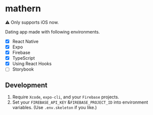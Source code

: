 # mathern

⚠️ Only supports iOS now.

Dating app made with following environments.

- [x] React Native
- [x] Expo
- [x] Firebase
- [x] TypeScript
- [x] Using React Hooks
- [ ] Storybook

## Development

1. Require `Xcode`, `expo-cli`, and your `Firebase` projects.
1. Set your `FIREBASE_API_KEY` &`FIREBASE_PROJECT_ID` into environment variables. (Use `.env.skeleton` if you like.)
